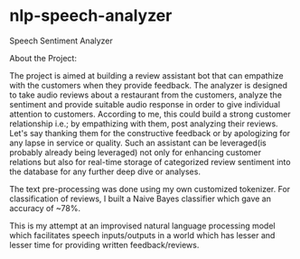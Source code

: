 # nlp-speech-analyzer
Speech Sentiment Analyzer

About the Project:

The project is aimed at building a review assistant bot that can empathize with the customers when they provide feedback. The analyzer is designed to take audio reviews about a restaurant from the customers, analyze the sentiment and provide suitable audio response in order to give individual attention to customers. According to me, this could build a strong customer relationship i.e.; by empathizing with them, post analyzing their reviews. Let's say thanking them for the constructive feedback or by apologizing for any lapse in service or quality. Such an assistant can be leveraged(is probably already being leveraged) not only for enhancing customer relations but also for real-time storage of categorized review sentiment into the database for any further deep dive or analyses.

The text pre-processing was done using my own customized tokenizer. For classification of reviews, I built a Naive Bayes classifier which gave an accuracy of ~78%.
    
This is my attempt at an improvised natural language processing model which facilitates speech inputs/outputs in a world which has lesser and lesser time for providing written feedback/reviews.
